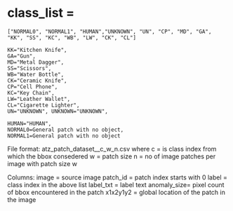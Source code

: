# class_list = 
```
["NORMAL0", "NORMAL1", "HUMAN","UNKNOWN", "UN", "CP", "MD", "GA", "KK", "SS", "KC", "WB", "LW", "CK", "CL"]

KK="Kitchen Knife", 
GA="Gun", 
MD="Metal Dagger",
SS="Scissors", 
WB="Water Bottle", 
CK="Ceramic Knife",
CP="Cell Phone", 
KC="Key Chain", 
LW="Leather Wallet",
CL="Cigarette Lighter", 
UN="UNKNOWN", UNKNOWN="UNKNOWN",
```

```
HUMAN="HUMAN", 
NORMAL0=General patch with no object, 
NORMAL1=General patch with no object
```
File format: atz_patch_dataset__c_w_n.csv
where c = is class index from which the bbox consedered
      w = patch size
      n = no of image patches per image with patch size w


Columns:
image = source image
patch_id = patch index starts with 0
label = class index in the above list
label_txt = label text
anomaly_size= pixel count of bbox encountered in the patch
x1x2y1y2 = global location of the patch in the image
